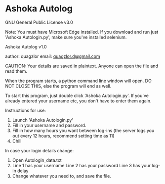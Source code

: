 # Ashoka Autolog
GNU General Public License v3.0

Note: You must have Microsoft Edge installed. If you download and run just 'Ashoka Autologin.py', make sure you've installed selenium.

Ashoka Autolog v1.0

author: quagzlor
email: quagzlor.d@gmail.com

CAUTION: Your details are saved in plaintext. Anyone can open the file and read them.

When the program starts, a python command line window will open. DO NOT CLOSE THIS, else the program will end as well.

To start this program, just double click 'Ashoka Autologin.py'. If you've already entered your username etc, you don't have to enter them again.

Instructions for use:

1. Launch 'Ashoka Autologin.py'
2. Fill in your username and password.
3. Fill in how many hours you want between log-ins (the server logs you out every 12 hours, recommend setting time as 11)
4. Chill

In case your login details change:

1. Open Autologin_data.txt
2. Line 1 has your username
   Line 2 has your password
   Line 3 has your log-in delay
3. Change whatever you need to, and save the file.
